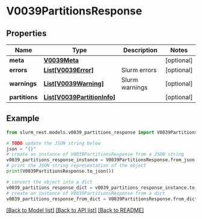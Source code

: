 # V0039PartitionsResponse


## Properties

Name | Type | Description | Notes
------------ | ------------- | ------------- | -------------
**meta** | [**V0039Meta**](V0039Meta.md) |  | [optional] 
**errors** | [**List[V0039Error]**](V0039Error.md) | Slurm errors | [optional] 
**warnings** | [**List[V0039Warning]**](V0039Warning.md) | Slurm warnings | [optional] 
**partitions** | [**List[V0039PartitionInfo]**](V0039PartitionInfo.md) |  | [optional] 

## Example

```python
from slurm_rest.models.v0039_partitions_response import V0039PartitionsResponse

# TODO update the JSON string below
json = "{}"
# create an instance of V0039PartitionsResponse from a JSON string
v0039_partitions_response_instance = V0039PartitionsResponse.from_json(json)
# print the JSON string representation of the object
print(V0039PartitionsResponse.to_json())

# convert the object into a dict
v0039_partitions_response_dict = v0039_partitions_response_instance.to_dict()
# create an instance of V0039PartitionsResponse from a dict
v0039_partitions_response_from_dict = V0039PartitionsResponse.from_dict(v0039_partitions_response_dict)
```
[[Back to Model list]](../README.md#documentation-for-models) [[Back to API list]](../README.md#documentation-for-api-endpoints) [[Back to README]](../README.md)


